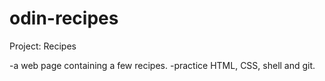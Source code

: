 # odin-recipes
Project: Recipes

-a web page containing a few recipes.
-practice HTML, CSS, shell and git.